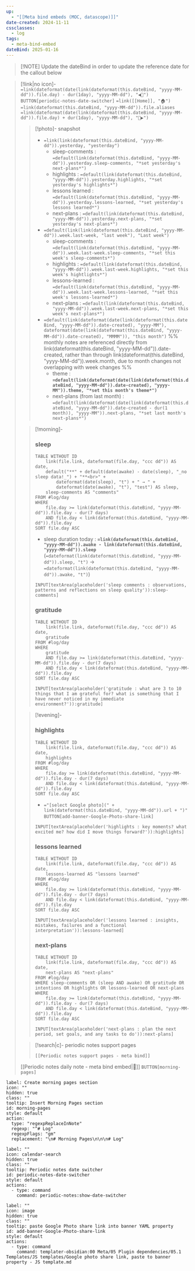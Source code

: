 ```yaml
---
up:
  - "[[Meta bind embeds (MOC, datascope)]]"
date-created: 2024-11-11
cssclasses:
  - log
tags:
  - meta-bind-embed
dateBind: 2025-01-16
---
```


> [!NOTE] Update the dateBind in order to update the reference date for the callout below


> [!link|no icon]- `=link(dateformat(date(link(dateformat(this.dateBind, "yyyy-MM-dd")).file.day) - dur(1day), "yyyy-MM-dd"), "◀🌅")` `BUTTON[periodic-notes-date-switcher]` `=link([[Home]], "🏠")` `=link(dateformat(this.dateBind, "yyyy-MM-dd")).file.aliases` `=link(dateformat(date(link(dateformat(this.dateBind, "yyyy-MM-dd")).file.day) + dur(1day), "yyyy-MM-dd"), "🌅▶")`
> 
>> [!photo]- snapshot
>> - `=link(link(dateformat(this.dateBind, "yyyy-MM-dd")).yesterday, "yesterday")`
>>     - sleep-comments : `=default(link(dateformat(this.dateBind, "yyyy-MM-dd")).yesterday.sleep-comments, "*set yesterday's next-plans*")`
>>     - highlights : `=default(link(dateformat(this.dateBind, "yyyy-MM-dd")).yesterday.highlights, "*set yesterday's highlights*")`
>>     - lessons learned : `=default(link(dateformat(this.dateBind, "yyyy-MM-dd")).yesterday.lessons-learned, "*set yesterday's lessons learned*")`
>>     - next-plans : `=default(link(dateformat(this.dateBind, "yyyy-MM-dd")).yesterday.next-plans, "*set yesterday's next-plans*")`
>> - `=default(link(link(dateformat(this.dateBind, "yyyy-MM-dd")).week.last-week, "last week"), "Last week")` 
>>     - sleep-comments : `=default(link(dateformat(this.dateBind, "yyyy-MM-dd")).week.last-week.sleep-comments, "*set this week's sleep-comments*")`
>>     - highlights : `=default(link(dateformat(this.dateBind, "yyyy-MM-dd")).week.last-week.highlights, "*set this week's hightlights*")`
>>     - lessons-learned : `=default(link(dateformat(this.dateBind, "yyyy-MM-dd")).week.last-week.lessons-learned, "*set this week's lessons-learned*")`
>>     - next-plans : `=default(link(dateformat(this.dateBind, "yyyy-MM-dd")).week.last-week.next-plans, "*set this week's next-plans*")`
>> - `=default(link(dateformat(date(link(dateformat(this.dateBind, "yyyy-MM-dd")).date-created), "yyyy-MM"), dateformat(date(link(dateformat(this.dateBind, "yyyy-MM-dd")).date-created), "MMMM")), "this month")` %% monthly notes are referenced directly from link(dateformat(this.dateBind, "yyyy-MM-dd")).date-created, rather than through link(dateformat(this.dateBind, "yyyy-MM-dd")).week.month, due to month changes not overlapping with week changes %%
>>     - theme : **`=default(link(dateformat(date(link(dateformat(this.dateBind, "yyyy-MM-dd")).date-created), "yyyy-MM")).theme, "*set this month's theme*")`**
>>     - next-plans (from last month) : `=default(link(dateformat(date(link(dateformat(this.dateBind, "yyyy-MM-dd")).date-created - dur(1 month)), "yyyy-MM")).next-plans, "*set last month's next-plans*")`
>
>> [!morning]-
>> 
>> ### sleep 
>> ```dataview
>> TABLE WITHOUT ID
>>     link(file.link, dateformat(file.day, "ccc dd")) AS date,
>>     default("**" + default(date(awake) - date(sleep), "_no sleep data!_") + "**<br>" +
>>         dateformat(date(sleep), "t") + " → " + 
>>         dateformat(date(awake), "t"), "test") AS sleep,
>>     sleep-comments AS "comments"
>> FROM #log/day
>> WHERE 
>>     file.day >= link(dateformat(this.dateBind, "yyyy-MM-dd")).file.day - dur(7 days) 
>>     AND file.day < link(dateformat(this.dateBind, "yyyy-MM-dd")).file.day
>> SORT file.day ASC
>> ```
>> - sleep duration today : **`=link(dateformat(this.dateBind, "yyyy-MM-dd")).awake - link(dateformat(this.dateBind, "yyyy-MM-dd")).sleep`** (`=dateformat(link(dateformat(this.dateBind, "yyyy-MM-dd")).sleep, "t")` → `=dateformat(link(dateformat(this.dateBind, "yyyy-MM-dd")).awake, "t")`) 
>>
>> `INPUT[textArea(placeholder('sleep comments : observations, patterns and reflections on sleep quality')):sleep-comments]`
>> 
>> ### gratitude
>> ```dataview
>> TABLE WITHOUT ID
>>     link(file.link, dateformat(file.day, "ccc dd")) AS date,
>>     gratitude
>> FROM #log/day
>> WHERE 
>>     gratitude 
>>     AND file.day >= link(dateformat(this.dateBind, "yyyy-MM-dd")).file.day - dur(7 days) 
>>     AND file.day < link(dateformat(this.dateBind, "yyyy-MM-dd")).file.day
>> SORT file.day ASC
>> ```
>> `INPUT[textArea(placeholder('gratitude : what are 3 to 10 things that I am grateful for? what is something that I have never noticed in my immediate environment?')):gratitude]`
>
>> [!evening]-
>>
>> ### highlights
>> ```dataview
>> TABLE WITHOUT ID
>>     link(file.link, dateformat(file.day, "ccc dd")) AS date,
>>     highlights
>> FROM #log/day
>> WHERE 
>>     file.day >= link(dateformat(this.dateBind, "yyyy-MM-dd")).file.day - dur(7 days) 
>>     AND file.day < link(dateformat(this.dateBind, "yyyy-MM-dd")).file.day
>> SORT file.day ASC
>> ```
>> - `="[select Google photo](" + link(dateformat(this.dateBind, "yyyy-MM-dd")).url + ")"` `BUTTON[add-banner-Google-Photo-share-link]`
>>
>> `INPUT[textArea(placeholder('highlights : key moments? what excited me? how did I move things forward?')):highlights]`
>> 
>> ### lessons learned
>> ```dataview
>> TABLE WITHOUT ID
>>     link(file.link, dateformat(file.day, "ccc dd")) AS date,
>>     lessons-learned AS "lessons learned"
>> FROM #log/day
>> WHERE 
>>     file.day >= link(dateformat(this.dateBind, "yyyy-MM-dd")).file.day - dur(7 days) 
>>     AND file.day < link(dateformat(this.dateBind, "yyyy-MM-dd")).file.day
>> SORT file.day ASC
>> ```
>> `INPUT[textArea(placeholder('lessons learned : insights, mistakes, failures and a functional interpretation')):lessons-learned]`
>> 
>> ### next-plans 
>> ```dataview
>> TABLE WITHOUT ID
>>     link(file.link, dateformat(file.day, "ccc dd")) AS date,
>>     next-plans AS "next-plans"
>> FROM #log/day
>> WHERE sleep-comments OR (sleep AND awake) OR gratitude OR intentions OR highlights OR lessons-learned OR next-plans
>> WHERE 
>>     file.day >= link(dateformat(this.dateBind, "yyyy-MM-dd")).file.day - dur(7 days) 
>>     AND file.day < link(dateformat(this.dateBind, "yyyy-MM-dd")).file.day
>> SORT file.day ASC
>> ```
>> `INPUT[textArea(placeholder('next-plans : plan the next period, set goals, and any tasks to do')):next-plans]`
>
>> [!search|c]- periodic notes support pages
>> ```meta-bind-embedzcancel
>> [[Periodic notes support pages - meta bind]]
>> ```
>
> [[Periodic notes daily note - meta bind embed|📝]] `BUTTON[morning-pages]`

```meta-bind-button
label: Create morning pages section
icon: ""
hidden: true
class: ""
tooltip: Insert Morning Pages section
id: morning-pages
style: default
action:
  type: "regexpReplaceInNote"
  regexp: "^# Log"
  regexpFlags: "gm"
  replacement: "\n# Morning Pages\n\n\n# Log"
```

```meta-bind-button
label: ""
icon: calendar-search
hidden: true
class: ""
tooltip: Periodic notes date switcher
id: periodic-notes-date-switcher
style: default
actions:
  - type: command
    command: periodic-notes:show-date-switcher

```

```meta-bind-button
label: ""
icon: image
hidden: true
class: ""
tooltip: paste Google Photo share link into banner YAML property
id: add-banner-Google-Photo-share-link
style: default
actions:
  - type: command
    command: templater-obsidian:00 Meta/05 Plugin dependencies/05.1 Templates/JS templates/Google photo share link, paste to banner property - JS template.md
```

